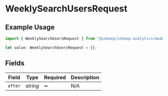 # WeeklySearchUsersRequest

## Example Usage

```typescript
import { WeeklySearchUsersRequest } from "@inkeep/inkeep-analytics/models/operations";

let value: WeeklySearchUsersRequest = {};
```

## Fields

| Field              | Type               | Required           | Description        |
| ------------------ | ------------------ | ------------------ | ------------------ |
| `after`            | *string*           | :heavy_minus_sign: | N/A                |